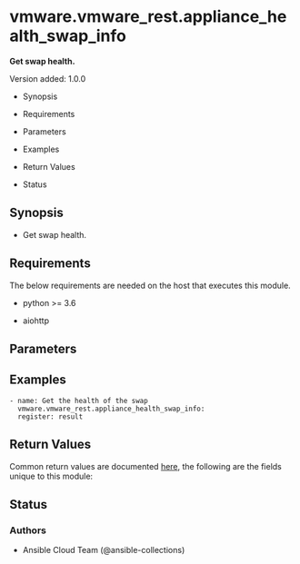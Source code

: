 # vmware.vmware_rest.appliance_health_swap_info

**Get swap health.**

Version added: 1.0.0


* Synopsis


* Requirements


* Parameters


* Examples


* Return Values


* Status

## Synopsis


* Get swap health.

## Requirements

The below requirements are needed on the host that executes this
module.


* python >= 3.6


* aiohttp

## Parameters

## Examples

```
- name: Get the health of the swap
  vmware.vmware_rest.appliance_health_swap_info:
  register: result
```

## Return Values

Common return values are documented [here](https://docs.ansible.com/ansible/latest/reference_appendices/common_return_values.html#common-return-values),
the following are the fields unique to this module:

## Status

### Authors


* Ansible Cloud Team (@ansible-collections)
